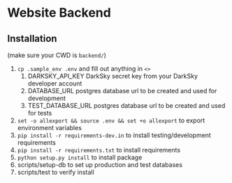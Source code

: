 # Website Backend

## Installation

(make sure your CWD is `backend/`)

1. `cp .sample_env .env` and fill out anything in `<>`
   1. DARKSKY_API_KEY DarkSky secret key from your DarkSky developer account
   2. DATABASE_URL postgres database url to be created and used for development
   3. TEST_DATABASE_URL postgres database url to be created and used for tests
2. `set -o allexport && source .env && set +o allexport` to export environment variables
3. `pip install -r requirements-dev.in` to install testing/development requirements
4. `pip install -r requirements.txt` to install requirements
5. `python setup.py install` to install package
6. scripts/setup-db to set up production and test databases
7. scripts/test to verify install

